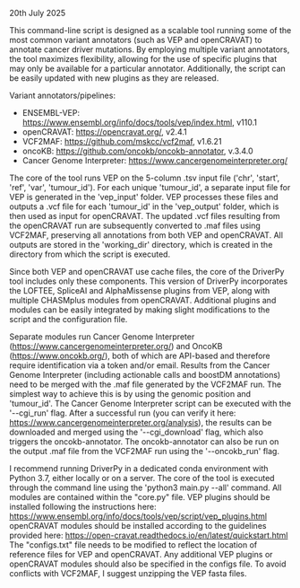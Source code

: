 20th July 2025

This command-line script is designed as a scalable tool running some of the most common variant annotators (such as VEP and openCRAVAT) to annotate cancer driver mutations. By employing multiple variant annotators, the tool maximizes flexibility, allowing for the use of specific plugins that may only be available for a particular annotator. Additionally, the script can be easily updated with new plugins as they are released.

Variant annotators/pipelines:
- ENSEMBL-VEP: https://www.ensembl.org/info/docs/tools/vep/index.html, v110.1
- openCRAVAT: https://opencravat.org/, v2.4.1
- VCF2MAF: https://github.com/mskcc/vcf2maf, v1.6.21
- oncoKB: https://github.com/oncokb/oncokb-annotator, v.3.4.0
- Cancer Genome Interpreter: https://www.cancergenomeinterpreter.org/

The core of the tool runs VEP on the 5-column .tsv input file ('chr', 'start', 'ref', 'var', 'tumour_id').
For each unique 'tumour_id', a separate input file for VEP is generated in the 'vep_input' folder. VEP processes these files and outputs a .vcf file for each 'tumour_id' in the 'vep_output' folder, which is then used as input for openCRAVAT. The updated .vcf files resulting from the openCRAVAT run are subsequently converted to .maf files using VCF2MAF, preserving all annotations from both VEP and openCRAVAT. All outputs are stored in the 'working_dir' directory, which is created in the directory from which the script is executed.

Since both VEP and openCRAVAT use cache files, the core of the DriverPy tool includes only these components. This version of DriverPy incorporates the LOFTEE, SpliceAI and AlphaMissense plugins from VEP, along with multiple CHASMplus modules from openCRAVAT.
Additional plugins and modules can be easily integrated by making slight modifications to the script and the configuration file.

Separate modules run Cancer Genome Interpreter (https://www.cancergenomeinterpreter.org/) and OncoKB (https://www.oncokb.org/), both of which are API-based and therefore require identification via a token and/or email.
Results from the Cancer Genome Interpreter (including actionable calls and boostDM annotations) need to be merged with the .maf file generated by the VCF2MAF run. The simplest way to achieve this is by using the genomic position and 'tumour_id'. The Cancer Genome Interpreter script can be executed with the '--cgi_run' flag. After a successful run (you can verify it here: https://www.cancergenomeinterpreter.org/analysis), the results can be downloaded and merged using the '--cgi_download' flag, which also triggers the oncokb-annotator.
The oncokb-annotator can also be run on the output .maf file from the VCF2MAF run using the '--oncokb_run' flag.

I recommend running DriverPy in a dedicated conda environment with Python 3.7, either locally or on a server. The core of the tool is executed through the command line using the 'python3 main.py --all' command. All modules are contained within the "core.py" file.
VEP plugins should be installed following the instructions here: https://www.ensembl.org/info/docs/tools/vep/script/vep_plugins.html
openCRAVAT modules should be installed according to the guidelines provided here: https://open-cravat.readthedocs.io/en/latest/quickstart.html
The "configs.txt" file needs to be modified to reflect the location of reference files for VEP and openCRAVAT. Any additional VEP plugins or openCRAVAT modules should also be specified in the configs file.
To avoid conflicts with VCF2MAF, I suggest unzipping the VEP fasta files.
